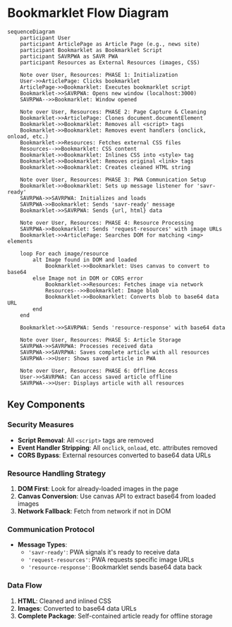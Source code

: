# Bookmarklet Flow Diagram

```mermaid
sequenceDiagram
    participant User
    participant ArticlePage as Article Page (e.g., news site)
    participant Bookmarklet as Bookmarklet Script
    participant SAVRPWA as SAVR PWA
    participant Resources as External Resources (images, CSS)

    Note over User, Resources: PHASE 1: Initialization
    User->>ArticlePage: Clicks bookmarklet
    ArticlePage->>Bookmarklet: Executes bookmarklet script
    Bookmarklet->>SAVRPWA: Opens new window (localhost:3000)
    SAVRPWA-->>Bookmarklet: Window opened

    Note over User, Resources: PHASE 2: Page Capture & Cleaning
    Bookmarklet->>ArticlePage: Clones document.documentElement
    Bookmarklet->>Bookmarklet: Removes all <script> tags
    Bookmarklet->>Bookmarklet: Removes event handlers (onclick, onload, etc.)
    Bookmarklet->>Resources: Fetches external CSS files
    Resources-->>Bookmarklet: CSS content
    Bookmarklet->>Bookmarklet: Inlines CSS into <style> tag
    Bookmarklet->>Bookmarklet: Removes original <link> tags
    Bookmarklet->>Bookmarklet: Creates cleaned HTML string

    Note over User, Resources: PHASE 3: PWA Communication Setup
    Bookmarklet->>Bookmarklet: Sets up message listener for 'savr-ready'
    SAVRPWA->>SAVRPWA: Initializes and loads
    SAVRPWA->>Bookmarklet: Sends 'savr-ready' message
    Bookmarklet->>SAVRPWA: Sends {url, html} data

    Note over User, Resources: PHASE 4: Resource Processing
    SAVRPWA->>Bookmarklet: Sends 'request-resources' with image URLs
    Bookmarklet->>ArticlePage: Searches DOM for matching <img> elements

    loop For each image/resource
        alt Image found in DOM and loaded
            Bookmarklet->>Bookmarklet: Uses canvas to convert to base64
        else Image not in DOM or CORS error
            Bookmarklet->>Resources: Fetches image via network
            Resources-->>Bookmarklet: Image blob
            Bookmarklet->>Bookmarklet: Converts blob to base64 data URL
        end
    end

    Bookmarklet->>SAVRPWA: Sends 'resource-response' with base64 data

    Note over User, Resources: PHASE 5: Article Storage
    SAVRPWA->>SAVRPWA: Processes received data
    SAVRPWA->>SAVRPWA: Saves complete article with all resources
    SAVRPWA-->>User: Shows saved article in PWA

    Note over User, Resources: PHASE 6: Offline Access
    User->>SAVRPWA: Can access saved article offline
    SAVRPWA-->>User: Displays article with all resources
```

## Key Components

### Security Measures

- **Script Removal**: All `<script>` tags are removed
- **Event Handler Stripping**: All `onclick`, `onload`, etc. attributes removed
- **CORS Bypass**: External resources converted to base64 data URLs

### Resource Handling Strategy

1. **DOM First**: Look for already-loaded images in the page
2. **Canvas Conversion**: Use canvas API to extract base64 from loaded images
3. **Network Fallback**: Fetch from network if not in DOM

### Communication Protocol

- **Message Types**:
  - `'savr-ready'`: PWA signals it's ready to receive data
  - `'request-resources'`: PWA requests specific image URLs
  - `'resource-response'`: Bookmarklet sends base64 data back

### Data Flow

1. **HTML**: Cleaned and inlined CSS
2. **Images**: Converted to base64 data URLs
3. **Complete Package**: Self-contained article ready for offline storage
